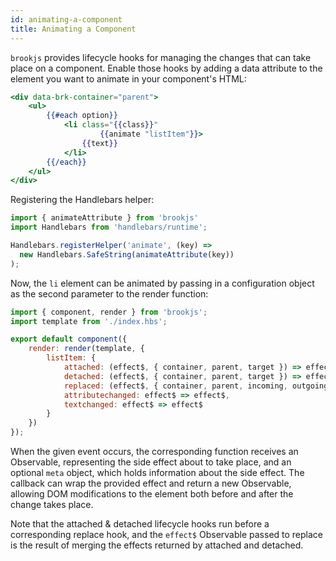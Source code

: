 ```yaml
---
id: animating-a-component
title: Animating a Component
---
```


`brookjs` provides lifecycle hooks for managing the changes that can take place on a component. Enable those hooks by adding a data attribute to the element you want to animate in your component's HTML:

```handlebars
<div data-brk-container="parent">
    <ul>
        {{#each option}}
            <li class="{{class}}"
                    {{animate "listItem"}}>
                {{text}}
            </li>
        {{/each}}
    </ul>
</div>
```

Registering the Handlebars helper:

```js
import { animateAttribute } from 'brookjs'
import Handlebars from 'handlebars/runtime';

Handlebars.registerHelper('animate', (key) =>
  new Handlebars.SafeString(animateAttribute(key))
);
```

Now, the `li` element can be animated by passing in a configuration object as the second parameter to the render function:

```js
import { component, render } from 'brookjs';
import template from './index.hbs';

export default component({
    render: render(template, {
        listItem: {
            attached: (effect$, { container, parent, target }) => effect$,
            detached: (effect$, { container, parent, target }) => effect$,
            replaced: (effect$, { container, parent, incoming, outgoing }) => effect$,
            attributechanged: effect$ => effect$,
            textchanged: effect$ => effect$
        }
    })
});
```

When the given event occurs, the corresponding function receives an Observable, representing the side effect about to take place, and an optional `meta` object, which holds information about the side effect. The callback can wrap the provided effect and return a new Observable, allowing DOM modifications to the element both before and after the change takes place.

Note that the attached & detached lifecycle hooks run before a corresponding replace hook, and the `effect$` Observable passed to replace is the result of merging the effects returned by attached and detached.
